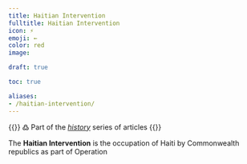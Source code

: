 ```yaml
---
title: Haitian Intervention
fulltitle: Haitian Intervention
icon: ⚡️
emoji: ←
color: red
image:

draft: true

toc: true

aliases:
- /haitian-intervention/
---
```

{{<note>}}
߷ Part of the *[history](/history/)* series of articles
{{</note>}}

The **Haitian Intervention** is the occupation of Haiti by Commonwealth republics as part of Operation